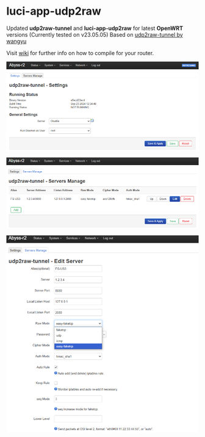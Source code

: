 # luci-app-udp2raw
Updated **udp2raw-tunnel** and **luci-app-udp2raw** for latest **OpenWRT** versions (Currently tested on v23.05.05)
Based on [udp2raw-tunnel by wangyu](https://github.com/wangyu-/udp2raw-tunnel)

Visit [wiki](https://github.com/euphoria360/luci-app-udp2raw/wiki) for further info on how to compile for your router.

![](images/screenshot-1.png)

![](images/screenshot-2.png)

![](images/screenshot-3.png)
